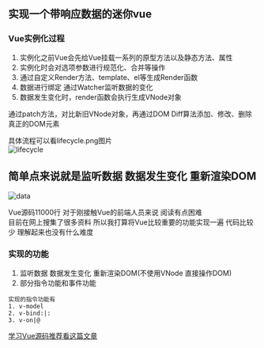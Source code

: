 ## 实现一个带响应数据的迷你vue
### Vue实例化过程

1. 实例化之前Vue会先给Vue挂载一系列的原型方法以及静态方法、属性
2. 实例化时会对选项参数进行规范化、合并等操作
3. 通过自定义Render方法、template、el等生成Render函数
4. 数据进行绑定 通过Watcher监听数据的变化
5. 数据发生变化时，render函数会执行生成VNode对象

通过patch方法，对比新旧VNode对象，再通过DOM Diff算法添加、修改、删除真正的DOM元素

具体流程可以看lifecycle.png图片<br>
![lifecycle](https://github.com/woai3c/mini-vue/blob/master/imgs/lifecycle.png)

## 简单点来说就是监听数据 数据发生变化 重新渲染DOM
![data](https://github.com/woai3c/mini-vue/blob/master/imgs/data.png)

Vue源码11000行 对于刚接触Vue的前端人员来说 阅读有点困难<br>
目前在网上搜集了很多资料 所以我打算将Vue比较重要的功能实现一遍 代码比较少 理解起来也没有什么难度 

### 实现的功能
1. 监听数据 数据发生变化 重新渲染DOM(不使用VNode 直接操作DOM) 
2. 部分指令功能和事件功能
```
实现的指令功能有
1. v-model 
2. v-bind:|: 
3. v-on|@
```
[学习Vue源码推荐看这篇文章](http://hcysun.me/vue-design/art/)
